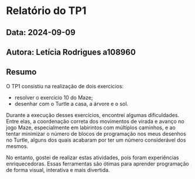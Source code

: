# Relatório do TP1
## Data: 2024-09-09
## Autora: Letícia Rodrigues a108960

## Resumo

O TP1 consistiu na realização de dois exercicios:
* resolver o exercicio 10 do Maze;
* desenhar com o Turtle a casa, a árvore e o sol.

Durante a execução desses exercícios, encontrei algumas dificuldades. Entre elas, a coordenação correta dos movimentos de virada e avanço no jogo Maze, especialmente em labirintos com múltiplos caminhos, e ao tentar minimizar o número de blocos de programação nos meus desenhos no Turtle, alguns dos quais acabaram por ter um número considerável dos mesmos.

No entanto, gostei de realizar estas atividades, pois foram experiências enriquecedoras. Essas ferramentas são ótimas para aprender programação de forma visual, interativa e mais divertida.
